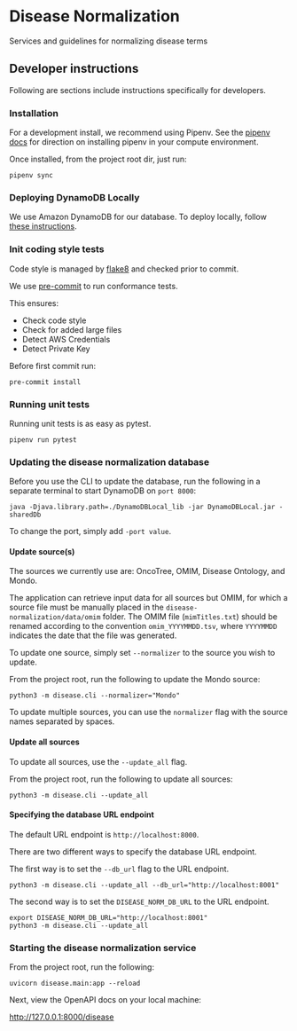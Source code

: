 # Disease Normalization
Services and guidelines for normalizing disease terms

## Developer instructions
Following are sections include instructions specifically for developers.

### Installation
For a development install, we recommend using Pipenv. See the
[pipenv docs](https://pipenv-fork.readthedocs.io/en/latest/#install-pipenv-today)
for direction on installing pipenv in your compute environment.

Once installed, from the project root dir, just run:

```commandline
pipenv sync
```

### Deploying DynamoDB Locally

We use Amazon DynamoDB for our database. To deploy locally, follow [these instructions](https://docs.aws.amazon.com/amazondynamodb/latest/developerguide/DynamoDBLocal.DownloadingAndRunning.html).

### Init coding style tests

Code style is managed by [flake8](https://github.com/PyCQA/flake8) and checked prior to commit.

We use [pre-commit](https://pre-commit.com/#usage) to run conformance tests.

This ensures:

* Check code style
* Check for added large files
* Detect AWS Credentials
* Detect Private Key

Before first commit run:

```commandline
pre-commit install
```


### Running unit tests

Running unit tests is as easy as pytest.

```commandline
pipenv run pytest
```

### Updating the disease normalization database

Before you use the CLI to update the database, run the following in a separate terminal to start DynamoDB on `port 8000`:

```
java -Djava.library.path=./DynamoDBLocal_lib -jar DynamoDBLocal.jar -sharedDb
```

To change the port, simply add `-port value`.

#### Update source(s)

The sources we currently use are: OncoTree, OMIM, Disease Ontology, and Mondo.

The application can retrieve input data for all sources but OMIM, for which a source file must be manually placed in the `disease-normalization/data/omim` folder. The OMIM file (`mimTitles.txt`) should be renamed according to the convention `omim_YYYYMMDD.tsv`, where `YYYYMMDD` indicates the date that the file was generated.

To update one source, simply set `--normalizer` to the source you wish to update.

From the project root, run the following to update the Mondo source:

```commandline
python3 -m disease.cli --normalizer="Mondo"
```

To update multiple sources, you can use the `normalizer` flag with the source names separated by spaces.

#### Update all sources

To update all sources, use the `--update_all` flag.

From the project root, run the following to update all sources:

```commandline
python3 -m disease.cli --update_all
```

#### Specifying the database URL endpoint

The default URL endpoint is `http://localhost:8000`.

There are two different ways to specify the database URL endpoint.

The first way is to set the `--db_url` flag to the URL endpoint.

```commandline
python3 -m disease.cli --update_all --db_url="http://localhost:8001"
```

The second way is to set the `DISEASE_NORM_DB_URL` to the URL endpoint.
```commandline
export DISEASE_NORM_DB_URL="http://localhost:8001"
python3 -m disease.cli --update_all
```

### Starting the disease normalization service

From the project root, run the following:

```commandline
uvicorn disease.main:app --reload
```

Next, view the OpenAPI docs on your local machine:

http://127.0.0.1:8000/disease
